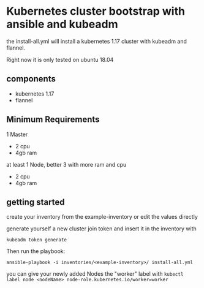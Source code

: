 # Kubernetes cluster bootstrap with ansible and kubeadm

the install-all.yml will install a kubernetes 1.17 cluster with kubeadm and flannel.

Right now it is only tested on ubuntu 18.04

## components

- kubernetes 1.17
- flannel

## Minimum Requirements

1 Master
- 2 cpu
- 4gb ram

at least 1 Node, better 3 with more ram and cpu
- 2 cpu
- 4gb ram

## getting started

create your inventory from the example-inventory or edit the values directly

generate yourself a new cluster join token and insert it in the inventory with

`kubeadm token generate`

Then run the playbook:

`ansible-playbook -i inventories/<example-inventory>/ install-all.yml`

you can give your newly added Nodes the "worker" label with
`kubectl label node <nodeName> node-role.kubernetes.io/worker=worker`